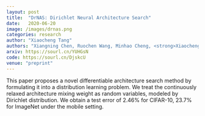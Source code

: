 ```yaml
---
layout: post
title:  "DrNAS: Dirichlet Neural Architecture Search"
date:   2020-06-20
image: /images/drnas.png
categories: research
author: "Xiaocheng Tang"
authors: "Xiangning Chen, Ruochen Wang, Minhao Cheng, <strong>Xiaocheng Tang</strong>, <a href='https://sourl.cn/GWdBVy'>Cho-Jui Hsieh</a>"
arxiv: https://sourl.cn/YUHGsN
code: https://sourl.cn/DjskcU
venue: "preprint"
---
```

This paper proposes a novel differentiable architecture search method by formulating it into a distribution learning problem. We treat the continuously relaxed architecture mixing weight as random variables, modeled by Dirichlet distribution. We obtain a test error of 2.46% for CIFAR-10, 23.7% for ImageNet under the mobile setting.
